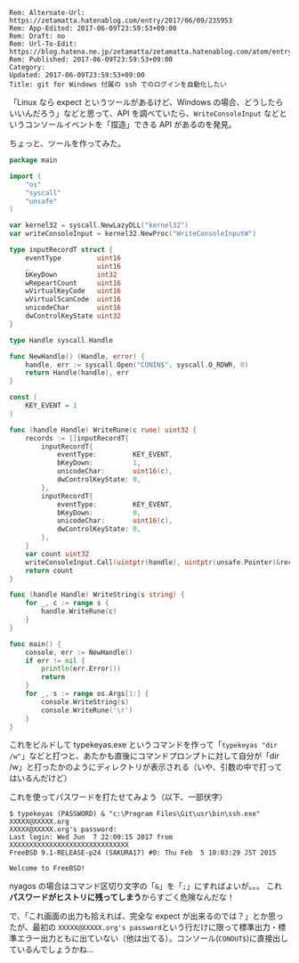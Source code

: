 ```header
Rem: Alternate-Url: https://zetamatta.hatenablog.com/entry/2017/06/09/235953
Rem: App-Edited: 2017-06-09T23:59:53+09:00
Rem: Draft: no
Rem: Url-To-Edit: https://blog.hatena.ne.jp/zetamatta/zetamatta.hatenablog.com/atom/entry/13355765958053789112
Rem: Published: 2017-06-09T23:59:53+09:00
Category:
Updated: 2017-06-09T23:59:53+09:00
Title: git for Windows 付属の ssh でのログインを自動化したい
```
「Linux なら expect というツールがあるけど、Windows の場合、どうしたらいいんだろう」などと思って、API を調べていたら、`WriteConsoleInput` などというコンソールイベントを「捏造」できる API があるのを発見。
 
ちょっと、ツールを作ってみた。

```typekeyas.go
package main

import (
	"os"
	"syscall"
	"unsafe"
)

var kernel32 = syscall.NewLazyDLL("kernel32")
var writeConsoleInput = kernel32.NewProc("WriteConsoleInputW")

type inputRecordT struct {
	eventType         uint16
	_                 uint16
	bKeyDown          int32
	wRepeartCount     uint16
	wVirtualKeyCode   uint16
	wVirtualScanCode  uint16
	unicodeChar       uint16
	dwControlKeyState uint32
}

type Handle syscall.Handle

func NewHandle() (Handle, error) {
	handle, err := syscall.Open("CONIN$", syscall.O_RDWR, 0)
	return Handle(handle), err
}

const (
	KEY_EVENT = 1
)

func (handle Handle) WriteRune(c rune) uint32 {
	records := []inputRecordT{
		inputRecordT{
			eventType:         KEY_EVENT,
			bKeyDown:          1,
			unicodeChar:       uint16(c),
			dwControlKeyState: 0,
		},
		inputRecordT{
			eventType:         KEY_EVENT,
			bKeyDown:          0,
			unicodeChar:       uint16(c),
			dwControlKeyState: 0,
		},
	}
	var count uint32
	writeConsoleInput.Call(uintptr(handle), uintptr(unsafe.Pointer(&records[0])), 2, uintptr(unsafe.Pointer(&count)))
	return count
}

func (handle Handle) WriteString(s string) {
	for _, c := range s {
		handle.WriteRune(c)
	}
}

func main() {
	console, err := NewHandle()
	if err != nil {
		println(err.Error())
		return
	}
	for _, s := range os.Args[1:] {
		console.WriteString(s)
		console.WriteRune('\r')
	}
}
```

これをビルドして typekeyas.exe というコマンドを作って「`typekeyas "dir /w"`」などと打つと、あたかも直後にコマンドプロンプトに対して自分が「dir /w」と打ったかのようにディレクトリが表示される（いや、引数の中で打ってはいるんだけど）

これを使ってパスワードを打たせてみよう（以下、一部伏字）

```
$ typekeyas (PASSWORD) & "c:\Program Files\Git\usr\bin\ssh.exe" XXXXX@XXXXX.org
XXXXX@XXXXX.org's password:
Last login: Wed Jun  7 22:09:15 2017 from XXXXXXXXXXXXXXXXXXXXXXXXXXXXXX
FreeBSD 9.1-RELEASE-p24 (SAKURA17) #0: Thu Feb  5 10:03:29 JST 2015

Welcome to FreeBSD!
```

nyagos の場合はコマンド区切り文字の「`&`」を「`;`」にすればよいが。。。
これ**パスワードがヒストリに残ってしまう**からすごく危険なんだな！

で、「これ画面の出力も拾えれば、完全な expect が出来るのでは？」とか思ったが、最初の `XXXXX@XXXXX.org's password`という行だけに限って標準出力・標準エラー出力ともに出ていない（他は出てる）。コンソール(`CONOUT$`)に直接出しているんでしょうかね…
